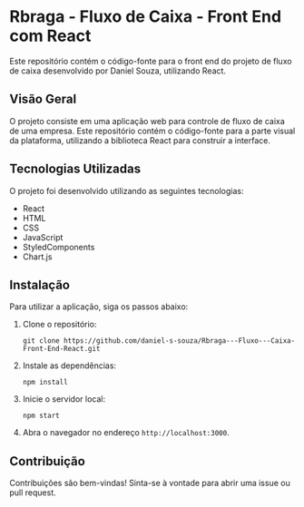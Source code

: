 <h1>Rbraga - Fluxo de Caixa - Front End com React</h1>
<p>Este repositório contém o código-fonte para o front end do projeto de fluxo de caixa desenvolvido por Daniel Souza, utilizando React.</p>
<h2>Visão Geral</h2>
<p>O projeto consiste em uma aplicação web para controle de fluxo de caixa de uma empresa. Este repositório contém o código-fonte para a parte visual da plataforma, utilizando a biblioteca React para construir a interface.</p>
<h2>Tecnologias Utilizadas</h2>
<p>O projeto foi desenvolvido utilizando as seguintes tecnologias:</p>
<ul>
<li>React</li>
<li>HTML</li>
<li>CSS</li>
<li>JavaScript</li>
<li>StyledComponents</li>
<li>Chart.js</li>
</ul>
<h2>Instalação</h2>
<p>Para utilizar a aplicação, siga os passos abaixo:</p>
<ol>
<li>Clone o repositório:</li>
<pre><code>git clone https://github.com/daniel-s-souza/Rbraga---Fluxo---Caixa-Front-End-React.git
</code></pre>
<li>Instale as dependências:</li>
<pre><code>npm install
</code></pre>
<li>Inicie o servidor local:</li>
<pre><code>npm start
</code></pre>
<li>Abra o navegador no endereço <code>http://localhost:3000</code>.</li>
</ol>
<h2>Contribuição</h2>
<p>Contribuições são bem-vindas! Sinta-se à vontade para abrir uma issue ou pull request.</p>
